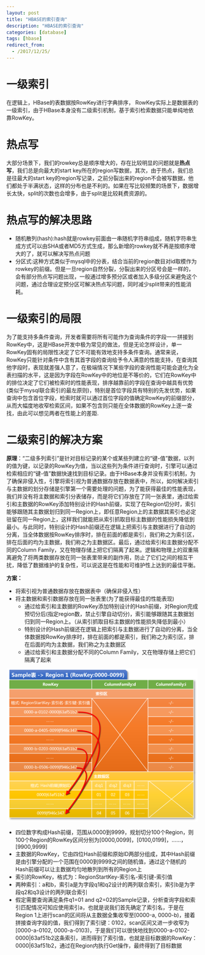 ```yaml
---
layout: post
title: "HBASE的索引查询"
description: "HBASE的索引查询"
categories: [database]
tags: [hbase]
redirect_from:
  - /2017/12/25/
---
```

# 一级索引
在逻辑上，HBase的表数据按RowKey进行字典排序， RowKey实际上是数据表的一级索引，由于HBase本身没有二级索引机制，基于索引检索数据只能单纯地依靠RowKey。      

# 热点写
大部分场景下，我们的rowkey总是顺序增大的，存在比较明显的问题就是**热点写**，我们总是向最大的start key所在的region写数据，其次，由于热点，我们总是往最大的start key的region写记录，之前分裂出来的region不会被写数据，他们都处于半满状态，这样的分布也是不利的。如果在写比较频繁的场景下，数据增长太快，split的次数也会增多，由于split是比较耗费资源的。

# 热点写的解决思路
 - 随机散列(hash):hash就是rowkey前面由一串随机字符串组成，随机字符串生成方式可以由SHA或者MD5方式生成，那么新增的rowkey就不再是按顺序增大的了，就可以解决写热点问题
 - 分区式:这种方式类似于mysql中的分表，结合当前的region数目对id取模作为rowkey的前缀。但是一旦region自然分裂，分裂出来的分区号会是一样的，会有部分热点写问题出现，一般通过增多预分区或者加入多级分区来避免这个问题，通过合理设定预分区可解决热点写问题，同时减少split带来的性能消耗。

# 一级索引的局限
为了能支持多条件查询，开发者需要将所有可能作为查询条件的字段一一拼接到RowKey中，这是HBase开发中极为常见的做法，但是无论怎样设计，单一RowKey固有的局限性决定了它不可能有效地支持多条件查询。通常来说，RowKey只能针对条件中含有其首字段的查询给予令人满意的性能支持，在查询其他字段时，表现就差强人意了，在极端情况下某些字段的查询性能可能会退化为全表扫描的水平，这是因为字段在RowKey中的地位是不等价的，它们在RowKey中的排位决定了它们被检索时的性能表现，排序越靠前的字段在查询中越具有优势(类似于mysql联合索引的最左原则)，特别是首位字段具有特别的先发优势，如果查询中包含首位字段，检索时就可以通过首位字段的值确定RowKey的前缀部分，从而大幅度地收窄检索区间，如果不包含则只能在全体数据的RowKey上逐一查找，由此可以想见两者在性能上的差距.

# 二级索引的解决方案
**原理**：“二级多列索引”是针对目标记录的某个或某些列建立的“键-值”数据，以列的值为键，以记录的RowKey为值，当以这些列为条件进行查询时，引擎可以通过检索相应的“键-值”数据快速找到目标记录。由于HBase本身并没有索引机制，为了确保非侵入性，引擎将索引视为普通数据存放在数据表中，所以，如何解决索引与主数据的划分存储是引擎第一个需要处理的问题，为了能获得最佳的性能表现，我们并没有将主数据和索引分表储存，而是将它们存放在了同一张表里，通过给索引和主数据的RowKey添加特别设计的Hash前缀，实现了在Region切分时，索引能够跟随其主数据划归到同一Region上，即任意Region上的主数据其索引也必定驻留在同一Region上，这样我们就能把从索引抓取目标主数据的性能损失降低到最小。与此同时，特别设计的Hash前缀还在逻辑上把索引与主数据进行了自动的分离，当全体数据按RowKey排序时，排在前面的都是索引，我们称之为索引区，排在后面的均为主数据，我们称之为主数据区。最后，通过给索引和主数据分配不同的Column Family，又在物理存储上把它们隔离了起来。逻辑和物理上的双重隔离避免了将两类数据存放在同一张表里带来的副作用，防止了它们之间的相互干扰，降低了数据维护的复杂性，可以说这是在性能和可维护性上达到的最佳平衡。

**方案：**
- 将索引视为普通数据存放在数据表中（确保非侵入性）
- 将主数据和索引数据存放在同一张表里(为了能获得最佳的性能表现)
  - 通过给索引和主数据的RowKey添加特别设计的Hash前缀，对Region完成预切分后(指定region数，禁止引擎自动切分)，索引能够跟随其主数据划归到同一Region上。（从索引抓取目标主数据的性能损失降低到最小）
  - 特别设计的Hash前缀还在逻辑上把索引与主数据进行了自动的分离，当全体数据按RowKey排序时，排在前面的都是索引，我们称之为索引区，排在后面的均为主数据，我们称之为主数据区
  - 通过给索引和主数据分配不同的Column Family，又在物理存储上把它们隔离了起来

<center><img src="/assets/images/post/2017-12-25-hbase-search-index/index.png" width="500"/></center>

- 四位数字构成Hash前缀，范围从0000到9999，规划切分100个Region，则100个Region的RowKey区间分别为[0000,0099]，[0100,0199]，……，[9900,9999]
- 主数据的RowKey，它由四位Hash前缀和原始ID两部分组成，其中Hash前缀是由引擎分配的一个范围在0000到9999之间的随机值，通过这个随机的Hash前缀可以让主数据均匀地散列到所有的Region上
- 索引的RowKey，格式为：RegionStartKey-索引名-索引键-索引值
- 两种索引：a和b，索引a是为字段q1和q2设计的两列联合索引，索引b是为字段q2和q3设计的两列联合索引
- 假定需要查询满足条件q1=01 and q2=02的Sample记录，分析查询字段和索引匹配情况可知应使用索引a，也就是说我们首先确定了索引名，于是在Region 1上进行scan的区间将从主数据全集收窄至[0000-a, 0000-b)，接着拼接查询字段的值，我们得到了索引键：0102，scan区间又进一步收窄为[0000-a-0102, 0000-a-0103)，于是我们可以很快地找到0000-a-0102-0000\|63af51b2这条索引，进而得到了索引值，也就是目标数据的RowKey：0000\|63af51b2，通过在Region内执行Get操作，最终得到了目标数据

